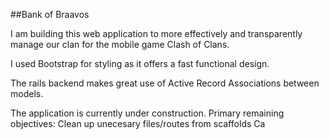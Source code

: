 ##Bank of Braavos

I am building this web application to more effectively and transparently manage our clan for the mobile game Clash of Clans.

I used Bootstrap for styling as it offers a fast functional design.

The rails backend makes great use of Active Record Associations between models.

The application is currently under construction.
Primary remaining objectives:
  Clean up unecesary files/routes from scaffolds
  Ca

